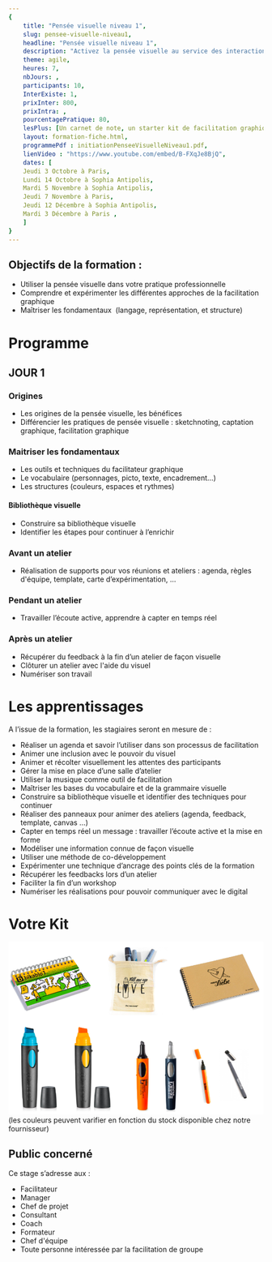 ```yaml
---
{
	title: "Pensée visuelle niveau 1",
	slug: pensee-visuelle-niveau1, 
	headline: "Pensée visuelle niveau 1",
	description: "Activez la pensée visuelle au service des interactions grâce à la facilitation graphique - niveau 1",
	theme: agile,
	heures: 7,
	nbJours: ,
	participants: 10,
	InterExiste: 1,
	prixInter: 800,
	prixIntra: ,
	pourcentagePratique: 80,
	lesPlus: [Un carnet de note, un starter kit de facilitation graphique de la marque neuland, prise en charge du repas],
	layout: formation-fiche.html, 
	programmePdf : initiationPenseeVisuelleNiveau1.pdf,
	lienVideo : "https://www.youtube.com/embed/B-FXqJe8BjQ",
	dates: [
	Jeudi 3 Octobre à Paris,
	Lundi 14 Octobre à Sophia Antipolis,
	Mardi 5 Novembre à Sophia Antipolis,
	Jeudi 7 Novembre à Paris,
	Jeudi 12 Décembre à Sophia Antipolis,
	Mardi 3 Décembre à Paris ,
	]
}
---
```


## Objectifs de la formation : ##
* Utiliser la pensée visuelle dans votre pratique professionnelle 
* Comprendre et expérimenter les différentes approches de la facilitation graphique
* Maîtriser les fondamentaux  (langage, représentation, et structure) 

# Programme #

## JOUR 1 ##
### Origines ###
* Les origines de la pensée visuelle, les bénéfices
* Différencier les pratiques de pensée visuelle : sketchnoting, captation graphique, facilitation graphique

### Maitriser les fondamentaux ###
* Les outils et techniques du facilitateur graphique
* Le vocabulaire (personnages, picto, texte, encadrement…)
* Les structures (couleurs, espaces et rythmes)


#### Bibliothèque visuelle ####
* Construire sa bibliothèque visuelle
* Identifier les étapes pour continuer à l’enrichir

### Avant un atelier ###
* Réalisation de supports pour vos réunions et ateliers : agenda, règles d'équipe, template, carte d’expérimentation, ... 

### Pendant un atelier ###
* Travailler l’écoute active, apprendre à capter en temps réel

### Après un atelier ###
* Récupérer du feedback à la fin d’un atelier de façon visuelle
* Clôturer un atelier avec l'aide du visuel 
* Numériser son travail


# Les apprentissages #
A l’issue de la formation, les stagiaires seront en mesure de : 

* Réaliser un agenda et savoir l’utiliser dans son processus de facilitation 
* Animer une inclusion avec le pouvoir du visuel 
* Animer et récolter visuellement les attentes des participants
* Gérer la mise en place d’une salle d’atelier
* Utiliser la musique comme outil de facilitation
* Maîtriser les bases du vocabulaire et de la grammaire visuelle 
* Construire sa bibliothèque visuelle et identifier des techniques pour continuer
* Réaliser des panneaux pour animer des ateliers  (agenda, feedback, template, canvas  …)
* Capter en temps réel un message : travailler l’écoute active et la mise en forme
* Modéliser une information connue de façon visuelle
* Utiliser une méthode de co-développement
* Expérimenter une technique d’ancrage des points clés de la formation
* Récupérer les feedbacks lors d’un atelier 
* Faciliter la fin d’un workshop 
* Numériser les réalisations pour pouvoir communiquer avec le digital 


# Votre Kit #
![40% center](/images/KitNeulandInitiation.png)
(les couleurs peuvent varifier en fonction du stock disponible chez notre fournisseur)


## Public concerné ##
Ce stage s’adresse aux : 
* Facilitateur
* Manager
* Chef de projet
* Consultant
* Coach
* Formateur
* Chef d'équipe
* Toute personne intéressée par la facilitation de groupe

